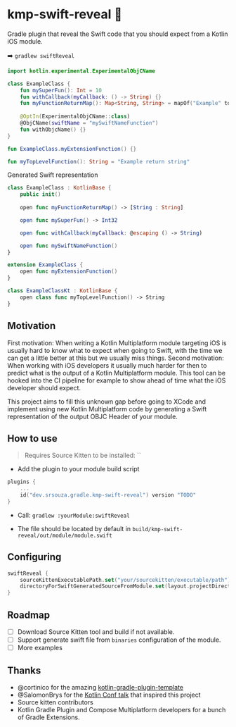 # kmp-swift-reveal 🐘

Gradle plugin that reveal the Swift code that you should expect from a Kotlin iOS module.

:arrow_right: `gradlew swiftReveal`

```kotlin
import kotlin.experimental.ExperimentalObjCName

class ExampleClass {
    fun mySuperFun(): Int = 10
    fun withCallback(myCallback: () -> String) {}
    fun myFunctionReturnMap(): Map<String, String> = mapOf("Example" to "Value")
    
    @OptIn(ExperimentalObjCName::class)
    @ObjCName(swiftName = "mySwiftNameFunction")
    fun withObjcName() {}
}

fun ExampleClass.myExtensionFunction() {}

fun myTopLevelFunction(): String = "Example return string"
```

Generated Swift representation
```swift
class ExampleClass : KotlinBase {
    public init()
    
    open func myFunctionReturnMap() -> [String : String]

    open func mySuperFun() -> Int32

    open func withCallback(myCallback: @escaping () -> String)

    open func mySwiftNameFunction()
}

extension ExampleClass {
    open func myExtensionFunction()
}

class ExampleClassKt : KotlinBase {
    open class func myTopLevelFunction() -> String
}
```

## Motivation

First motivation: When writing a Kotlin Multiplatform module targeting iOS is usually hard to know what to expect when going to Swift, with the time we can get a little better at this but we usually miss things.
Second motivation: When working with iOS developers it usually much harder for then to predict what is the output of a Kotlin Multiplatform module. This tool can be hooked into the CI pipeline for example to show ahead of time what the iOS developer should expect.

This project aims to fill this unknown gap before going to XCode and implement using new Kotlin Multiplatform code by generating a Swift representation of the output OBJC Header of your module.

## How to use

> Requires
> Source Kitten to be installed: ``

- Add the plugin to your module build script
```kotlin
plugins {
    ...
    id("dev.srsouza.gradle.kmp-swift-reveal") version "TODO"
}
```

- Call: `gradlew :yourModule:swiftReveal`

- The file should be located by default in `build/kmp-swift-reveal/out/module/module.swift`

## Configuring
```kotlin
swiftReveal {
    sourceKittenExecutablePath.set("your/sourcekitten/executable/path") // default: /opt/homebrew/bin/sourcekitten
    directoryForSwiftGeneratedSourceFromModule.set(layout.projectDirectory.dir("swift-reveal")) // default: build/kmp-swift-reveal/out/module/
}
```

## Roadmap
- [ ] Download Source Kitten tool and build if not available.
- [ ] Support generate swift file from `binaries` configuration of the module.
- [ ] More examples

## Thanks

- @cortinico for the amazing [kotlin-gradle-plugin-template](https://github.com/cortinico/kotlin-gradle-plugin-template)
- @SalomonBrys for the [Kotlin Conf talk](https://www.youtube.com/watch?v=j-zEAMcMcjA) that inspired this project
- Source kitten contributors
- Kotlin Gradle Plugin and Compose Multiplatform developers for a bunch of Gradle Extensions.